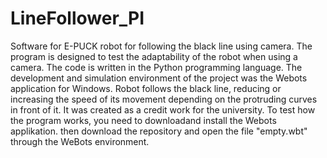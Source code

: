 # LineFollower_PI
Software for E-PUCK robot for following the black line using camera.
The program is designed to test the adaptability of the robot when using a camera. The code is written in the Python programming language. The development and simulation environment of the project was the Webots application for Windows. Robot follows the black line, reducing or increasing the speed of its movement depending on the protruding curves in front of it. It was created as a credit work for the university.
To test how the program works, you need to downloadand install the Webots applikation. then download the repository and open the file "empty.wbt" through the WeBots environment. 
